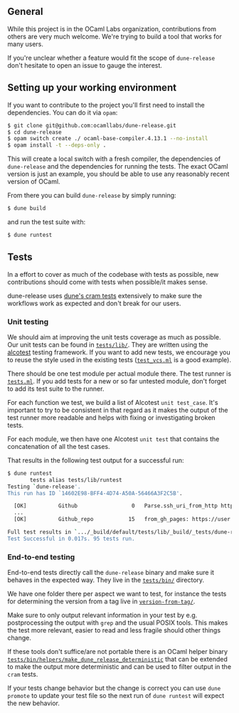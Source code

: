 ## General

While this project is in the OCaml Labs organization, contributions from others
are very much welcome. We're trying to build a tool that works for many users.

If you're unclear whether a feature would fit the scope of `dune-release` don't
hesitate to open an issue to gauge the interest.

## Setting up your working environment

If you want to contribute to the project you'll first need to install the dependencies.
You can do it via `opam`:

```sh
$ git clone git@github.com:ocamllabs/dune-release.git
$ cd dune-release
$ opam switch create ./ ocaml-base-compiler.4.13.1 --no-install
$ opam install -t --deps-only .
```

This will create a local switch with a fresh compiler, the dependencies of
`dune-release` and the dependencies for running the tests. The exact OCaml
version is just an example, you should be able to use any reasonably recent
version of OCaml.

From there you can build `dune-release` by simply running:

```sh
$ dune build
```

and run the test suite with:

```sh
$ dune runtest
```

## Tests

In a effort to cover as much of the codebase with tests as possible, new contributions
should come with tests when possible/it makes sense.

dune-release uses [dune's cram
tests](https://dune.readthedocs.io/en/stable/tests.html#cram-tests) extensively
to make sure the workflows work as expected and don't break for our users.

### Unit testing

We should aim at improving the unit tests coverage as much as possible. Our
unit tests can be found in [`tests/lib/`](tests/lib). They are written using
the [alcotest](https://github.com/mirage/alcotest) testing framework. If you
want to add new tests, we encourage you to reuse the style used in the existing
tests ([`test_vcs.ml`](tests/lib/test_vcs.ml) is a good example).

There should be one test module per actual module there. The test runner is
[`tests.ml`](tests/lib/tests.ml). If you add tests for a new or so far untested
module, don't forget to add its test suite to the runner.

For each function we test, we build a list of Alcotest `unit test_case`. It's important to try to be
consistent in that regard as it makes the output of the test runner more readable and helps with
fixing or investigating broken tests.

For each module, we then have one Alcotest `unit test` that contains the concatenation of all the
test cases.

That results in the following test output for a successful run:

```sh
$ dune runtest
       tests alias tests/lib/runtest
Testing `dune-release'.
This run has ID `14602E98-BFF4-4D74-A50A-56466A3F2C5B'.

  [OK]          Github                 0   Parse.ssh_uri_from_http https://gi...
  ...
  [OK]          Github_repo           15   from_gh_pages: https://user.github...

Full test results in `.../_build/default/tests/lib/_build/_tests/dune-release'.
Test Successful in 0.017s. 95 tests run.
```

### End-to-end testing

End-to-end tests directly call the `dune-release` binary and make sure it
behaves in the expected way. They live in the [`tests/bin/`](tests/bin)
directory.

We have one folder there per aspect we want to test, for instance the tests for
determining the version from a tag live in
[`version-from-tag/`](tests/bin/version-from-tag).

Make sure to only output relevant information in your test by e.g.
postprocessing the output with `grep` and the usual POSIX tools. This makes the
test more relevant, easier to read and less fragile should other things change.

If these tools don't suffice/are not portable there is an OCaml helper binary
[`tests/bin/helpers/make_dune_release_deterministic`](tests/bin/helpers/make_dune_release_deterministic.ml)
that can be extended to make the output more deterministic and can be used to
filter output in the `cram` tests.

If your tests change behavior but the change is correct you can use `dune
promote` to update your test file so the next run of `dune runtest` will expect
the new behavior.
